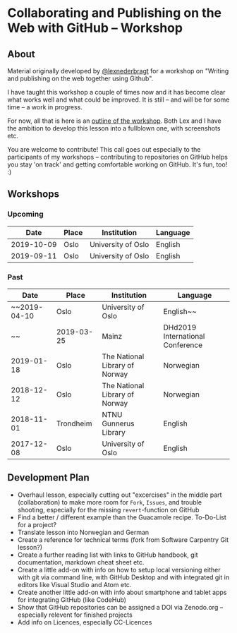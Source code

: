 # Collaborating and Publishing on the Web with GitHub – Workshop

## About

Material originally developed by [@lexnederbragt](https://github.com/lexnederbragt) for a workshop on "Writing and publishing on the web together using Github".

I have taught this workshop a couple of times now and it has become clear what works well and what could be improved. It is still – and will be for some time – a work in progress.

For now, all that is here is an [outline of the workshop](workshop_outline.md). Both Lex and I have the ambition to develop this lesson into a fullblown one, with screenshots etc.

You are welcome to contribute! This call goes out especially to the participants of my workshops – contributing to repositories on GitHub helps you stay 'on track' and getting comfortable working on GitHub. It's fun, too! :)

## Workshops

### Upcoming

|Date|Place|Institution|Language|
|---|---|---|---|
|2019-10-09|Oslo|University of Oslo|English|
|2019-09-11|Oslo|University of Oslo|English|


### Past

|Date|Place|Institution|Language|
|---|---|---|---|
|~~2019-04-10|Oslo|University of Oslo|English~~|
~~|2019-03-25|Mainz|DHd2019 International Conference|German|~~
|2019-01-18|Oslo|The National Library of Norway|Norwegian|
|2018-12-12|Oslo|The National Library of Norway|Norwegian|
|2018-11-01|Trondheim|NTNU Gunnerus Library|English|
|2017-12-08|Oslo|University of Oslo|English|

## Development Plan

- Overhaul lesson, especially cutting out "excercises" in the middle part (collaboration) to make more room for `Fork`, `Issues`, and trouble shooting, especially for the missing `revert`-function on GitHub
- Find a better / different example than the Guacamole recipe. To-Do-List for a project?
- Translate lesson into Norwegian and German
- Create a reference for technical terms (fork from Software Carpentry Git lesson?)
- Create a further reading list with links to GitHub handbook, git documentation, markdown cheat sheet etc.
- Create a little add-on with info on how to setup local versioning either with git via command line, with GitHub Desktop and with integrated git in editors like Visual Studio and Atom etc.
- Create another little add-on with info about smartphone and tablet apps for integrating GitHub (like CodeHub)
- Show that GitHub repositories can be assigned a DOI via Zenodo.org – especially relevent for finished projects
- Add info on Licences, especially CC-Licences

